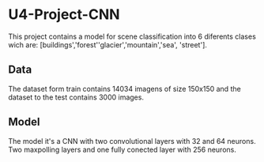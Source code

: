 # U4-Project-CNN
This project contains a model for scene classification into 6 diferents clases wich are: [buildings','forest''glacier','mountain','sea', 'street']. 

## Data

The dataset form train contains 14034 imagens of size 150x150 and the dataset to the test contains 3000 images.
## Model

The model it's a CNN with two convolutional layers with 32 and 64 neurons. Two maxpolling layers and one fully conected layer with 256 neurons.
